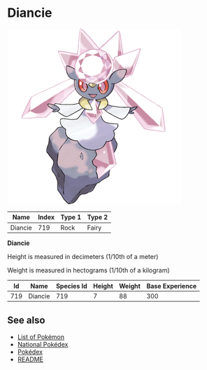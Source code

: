 # Diancie


![Diancie](images/719.png)

| **Name** | **Index** | **Type 1** | **Type 2** |
|----|----|----|----|
| Diancie | 719 | Rock | Fairy  |

**Diancie** 


Height is measured in decimeters (1/10th of a meter)

Weight is measured in hectograms (1/10th of a kilogram)

| **Id** | **Name** | **Species Id** | **Height** | **Weight** | **Base Experience** |
|--------|----------|----------------|------------|------------|---------------------|
| 719 | Diancie | 719 | 7 | 88 | 300 |


## See also

- [List of Pokémon](../pokemon.md)
- [National Pokédex](../national_pokedex.md)
- [Pokédex](../pokedex.md)
- [README](../README.md)

